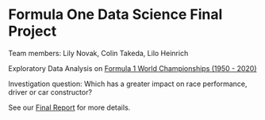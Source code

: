 # Formula One Data Science Final Project

Team members: Lily Novak, Colin Takeda, Lilo Heinrich

Exploratory Data Analysis on [Formula 1 World Championships (1950 - 2020)](https://www.kaggle.com/rohanrao/formula-1-world-championship-1950-2020)

Investigation question: Which has a greater impact on race performance, driver or car constructor?

See our [Final Report](https://github.com/cstakeda/data-science_team-H/blob/main/Final_Report.md) for more details.
